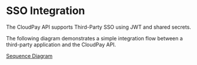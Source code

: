 # SSO Integration

The CloudPay API supports Third-Party SSO using JWT and shared secrets.

The following diagram demonstrates a simple integration flow between a third-party application and the CloudPay API.

[Sequence Diagram](../../assets/images/sso-integration.png)
